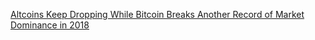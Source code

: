 [Altcoins Keep Dropping While Bitcoin Breaks Another Record of Market Dominance in 2018](https://cointelegraph.com/news/altcoins-keep-dropping-while-bitcoin-breaks-another-record-of-market-dominance-in-2018)